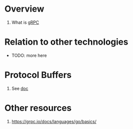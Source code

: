 # Overview
1. What is [gRPC](https://grpc.io/docs/languages/go/basics/)


# Relation to other technologies
- TODO: more here


# Protocol Buffers
1. See [doc](./protobuf.md)


# Other resources
1. https://grpc.io/docs/languages/go/basics/
